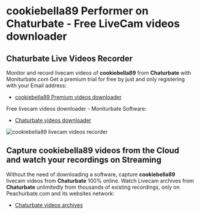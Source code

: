 # cookiebella89 Performer on Chaturbate - Free LiveCam videos downloader

## Chaturbate Live Videos Recorder

Monitor and record livecam videos of **cookiebella89** from **Chaturbate** with Moniturbate.com
Get a premium trial for free by just and only registering with your Email address:
* [cookiebella89 Premium videos downloader](https://moniturbate.com/request-demo-licence-key.html)

Free livecam videos downloader - Moniturbate Software:
* [Chaturbate videos downloader](https://moniturbate.com/moniturbate-download-software.html)

![cookiebella89 livecam videos recorder](https://peachurnet.com/templates/moniturbate-software.png)


## Capture cookiebella89 videos from the Cloud and watch your recordings on Streaming

Without the need of downloading a software, capture **cookiebella89** livecam videos from **Chaturbate** 100% online.
Watch Livecam archives from **Chaturbate** unlimitedly from thousands of existing recordings, only on Peachurbate.com and its websites network:
* [Chaturbate videos archives](https://peachurnet.com/)